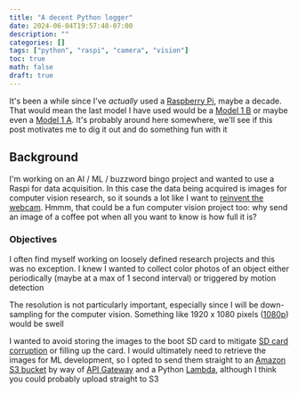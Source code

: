 ```yaml
---
title: "A decent Python logger"
date: 2024-06-04T19:57:48-07:00
description: ""
categories: []
tags: ["python", "raspi", "camera", "vision"]
toc: true
math: false
draft: true
---
```

It's been a while since I've *actually* used a [Raspberry Pi](https://www.raspberrypi.com), maybe a decade. That would mean the last model I have used would be a [Model 1 B](https://www.raspberrypi.com/products/raspberry-pi-1-model-b-plus/) or maybe even a [Model 1 A](https://www.raspberrypi.com/products/raspberry-pi-1-model-a-plus/). It's probably around here somewhere, we'll see if this post motivates me to dig it out and do something fun with it

## Background

I'm working on an AI / ML / buzzword bingo project and wanted to use a Raspi for data acquisition. In this case the data being acquired is images for computer vision research, so it sounds a lot like I want to [reinvent the webcam](https://en.wikipedia.org/wiki/Trojan_Room_coffee_pot). Hmmm, that could be a fun computer vision project too: why send an image of a coffee pot when all you want to know is how full it is?

### Objectives

I often find myself working on loosely defined research projects and this was no exception. I knew I wanted to collect color photos of an object either periodically (maybe at a max of 1 second interval) or triggered by motion detection

The resolution is not particularly important, especially since I will be down-sampling for the computer vision. Something like 1920 x 1080 pixels ([1080p](https://en.wikipedia.org/wiki/1080p)) would be swell

I wanted to avoid storing the images to the boot SD card to mitigate [SD card corruption](https://hackaday.com/2022/03/09/raspberry-pi-and-the-story-of-sd-card-corruption/) or filling up the card. I would ultimately need to retrieve the images for ML development, so I opted to send them straight to an [Amazon S3 bucket](https://en.wikipedia.org/wiki/Amazon_S3) by way of [API Gateway](https://aws.amazon.com/api-gateway/) and a Python [Lambda](https://en.wikipedia.org/wiki/AWS_Lambda), although I think you could probably upload straight to S3

